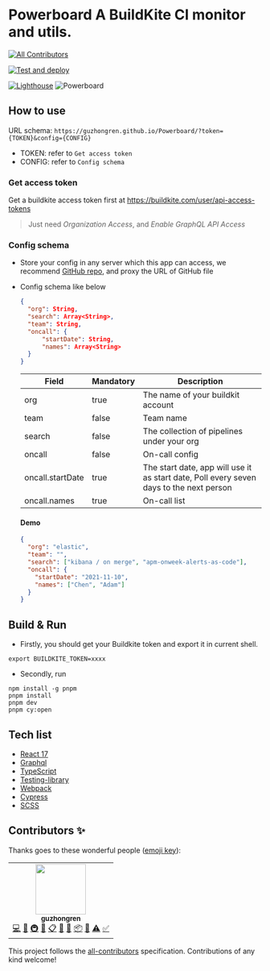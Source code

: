 # **Powerboard** A BuildKite CI monitor and utils.

<!-- ALL-CONTRIBUTORS-BADGE:START - Do not remove or modify this section -->

[![All Contributors](https://img.shields.io/badge/all_contributors-1-orange.svg?style=flat-square)](#contributors-)

<!-- ALL-CONTRIBUTORS-BADGE:END -->

[![Test and deploy](https://github.com/guzhongren/Powerboard/actions/workflows/main.yml/badge.svg)](https://github.com/guzhongren/Powerboard/actions/workflows/main.yml)

[![Lighthouse](https://github.com/guzhongren/Powerboard/actions/workflows/Lighthouse.yml/badge.svg)](https://github.com/guzhongren/Powerboard/actions/workflows/Lighthouse.yml)
![Powerboard](./src/assets/Buildkite-dashboard.gif)

## How to use

URL schema: `https://guzhongren.github.io/Powerboard/?token={TOKEN}&config={CONFIG}`

- TOKEN: refer to `Get access token`
- CONFIG: refer to `Config schema`

### Get access token

Get a buildkite access token first at https://buildkite.com/user/api-access-tokens

> Just need _Organization Access_, and _Enable GraphQL API Access_

### Config schema

- Store your config in any server which this app can access, we recommend [GitHub repo](https://github.com/), and proxy the URL of GitHub file
- Config schema like below

  ```json
  {
    "org": String,
    "search": Array<String>,
    "team": String,
    "oncall": {
        "startDate": String,
        "names": Array<String>
    }
  }
  ```

  | Field            | Mandatory | Description                                                                             |
  | ---------------- | --------- | --------------------------------------------------------------------------------------- |
  | org              | true      | The name of your buildkit account                                                       |
  | team             | false     | Team name                                                                               |
  | search           | false     | The collection of pipelines under your org                                              |
  | oncall           | false     | On-call config                                                                          |
  | oncall.startDate | true      | The start date, app will use it as start date, Poll every seven days to the next person |
  | oncall.names     | true      | On-call list                                                                            |

  #### Demo

  ```json
  {
    "org": "elastic",
    "team": "",
    "search": ["kibana / on merge", "apm-onweek-alerts-as-code"],
    "oncall": {
      "startDate": "2021-11-10",
      "names": ["Chen", "Adam"]
    }
  }
  ```

## Build & Run

- Firstly, you should get your Buildkite token and export it in current shell.

```shell
export BUILDKITE_TOKEN=xxxx
```

- Secondly, run

```shell
npm install -g pnpm
pnpm install
pnpm dev
pnpm cy:open
```

## Tech list

- [React 17](https://reactjs.org/)
- [Graphql](https://graphql.org/)
- [TypeScript](https://www.typescriptlang.org/)
- [Testing-library](https://testing-library.com/docs/react-testing-library/intro/)
- [Webpack](https://webpack.js.org/)
- [Cypress](https://www.cypress.io/)
- [SCSS](https://sass-lang.com/)

## Contributors ✨

Thanks goes to these wonderful people ([emoji key](https://allcontributors.org/docs/en/emoji-key)):

<!-- ALL-CONTRIBUTORS-LIST:START - Do not remove or modify this section -->
<!-- prettier-ignore-start -->
<!-- markdownlint-disable -->
<table>
  <tr>
    <td align="center"><a href="https://guzhongren.github.io/"><img src="https://avatars.githubusercontent.com/u/8743692?v=4?s=100" width="100px;" alt=""/><br /><sub><b>guzhongren</b></sub></a><br /><a href="https://github.com/guzhongren/Powerboard/commits?author=guzhongren" title="Code">💻</a> <a href="https://github.com/guzhongren/Powerboard/commits?author=guzhongren" title="Documentation">📖</a> <a href="#infra-guzhongren" title="Infrastructure (Hosting, Build-Tools, etc)">🚇</a> <a href="#design-guzhongren" title="Design">🎨</a> <a href="#eventOrganizing-guzhongren" title="Event Organizing">📋</a> <a href="#ideas-guzhongren" title="Ideas, Planning, & Feedback">🤔</a> <a href="#maintenance-guzhongren" title="Maintenance">🚧</a> <a href="#platform-guzhongren" title="Packaging/porting to new platform">📦</a> <a href="https://github.com/guzhongren/Powerboard/pulls?q=is%3Apr+reviewed-by%3Aguzhongren" title="Reviewed Pull Requests">👀</a> <a href="https://github.com/guzhongren/Powerboard/commits?author=guzhongren" title="Tests">⚠️</a> <a href="#tutorial-guzhongren" title="Tutorials">✅</a></td>
  </tr>
</table>

<!-- markdownlint-restore -->
<!-- prettier-ignore-end -->

<!-- ALL-CONTRIBUTORS-LIST:END -->

This project follows the [all-contributors](https://github.com/all-contributors/all-contributors) specification. Contributions of any kind welcome!
